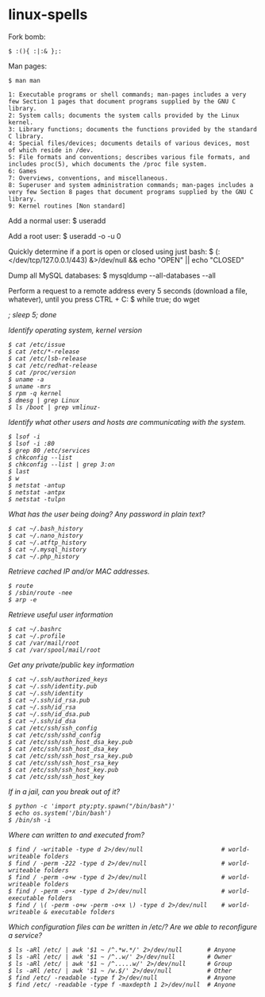 # linux-spells

Fork bomb:
```
$ :(){ :|:& };:
```

Man pages:

```
$ man man

1: Executable programs or shell commands; man-pages includes a very few Section 1 pages that document programs supplied by the GNU C library.
2: System calls; documents the system calls provided by the Linux kernel.
3: Library functions; documents the functions provided by the standard C library.
4: Special files/devices; documents details of various devices, most of which reside in /dev.
5: File formats and conventions; describes various file formats, and includes proc(5), which documents the /proc file system.
6: Games
7: Overviews, conventions, and miscellaneous.
8: Superuser and system administration commands; man-pages includes a very few Section 8 pages that document programs supplied by the GNU C library.
9: Kernel routines [Non standard]
```

Add a normal user:
$ useradd <name>

Add a root user:
$ useradd -o -u 0 <name>

Quickly determine if a port is open or closed using just bash:
$ (: </dev/tcp/127.0.0.1/443) &>/dev/null && echo "OPEN" || echo "CLOSED"

Dump all MySQL databases:
$ mysqldump --all-databases --all

Perform a request to a remote address every 5 seconds (download a file, whatever), until you press CTRL + C:
$ while true; do wget <address>; sleep 5; done

Identify operating system, kernel version
```
$ cat /etc/issue
$ cat /etc/*-release
$ cat /etc/lsb-release
$ cat /etc/redhat-release
$ cat /proc/version   
$ uname -a
$ uname -mrs 
$ rpm -q kernel 
$ dmesg | grep Linux
$ ls /boot | grep vmlinuz-
```

Identify what other users and hosts are communicating with the system.
```
$ lsof -i 
$ lsof -i :80
$ grep 80 /etc/services
$ chkconfig --list
$ chkconfig --list | grep 3:on
$ last
$ w
$ netstat -antup
$ netstat -antpx
$ netstat -tulpn
```

What has the user being doing? Any password in plain text?
```
$ cat ~/.bash_history
$ cat ~/.nano_history
$ cat ~/.atftp_history
$ cat ~/.mysql_history 
$ cat ~/.php_history
```

Retrieve cached IP and/or MAC addresses.
```
$ route
$ /sbin/route -nee
$ arp -e
```

Retrieve useful user information
```
$ cat ~/.bashrc
$ cat ~/.profile
$ cat /var/mail/root
$ cat /var/spool/mail/root
```

Get any private/public key information
```
$ cat ~/.ssh/authorized_keys
$ cat ~/.ssh/identity.pub
$ cat ~/.ssh/identity
$ cat ~/.ssh/id_rsa.pub
$ cat ~/.ssh/id_rsa
$ cat ~/.ssh/id_dsa.pub
$ cat ~/.ssh/id_dsa
$ cat /etc/ssh/ssh_config
$ cat /etc/ssh/sshd_config
$ cat /etc/ssh/ssh_host_dsa_key.pub
$ cat /etc/ssh/ssh_host_dsa_key
$ cat /etc/ssh/ssh_host_rsa_key.pub
$ cat /etc/ssh/ssh_host_rsa_key
$ cat /etc/ssh/ssh_host_key.pub
$ cat /etc/ssh/ssh_host_key
```

If in a jail, can you break out of it?
```
$ python -c 'import pty;pty.spawn("/bin/bash")'
$ echo os.system('/bin/bash')
$ /bin/sh -i
```

Where can written to and executed from?
```
$ find / -writable -type d 2>/dev/null				        # world-writeable folders
$ find / -perm -222 -type d 2>/dev/null				        # world-writeable folders
$ find / -perm -o+w -type d 2>/dev/null				        # world-writeable folders
$ find / -perm -o+x -type d 2>/dev/null				        # world-executable folders
$ find / \( -perm -o+w -perm -o+x \) -type d 2>/dev/null	# world-writeable & executable folders
```

Which configuration files can be written in /etc/? Are we able to reconfigure a service?
```
$ ls -aRl /etc/ | awk '$1 ~ /^.*w.*/' 2>/dev/null	    # Anyone
$ ls -aRl /etc/ | awk '$1 ~ /^..w/' 2>/dev/null		    # Owner
$ ls -aRl /etc/ | awk '$1 ~ /^.....w/' 2>/dev/null	    # Group
$ ls -aRl /etc/ | awk '$1 ~ /w.$/' 2>/dev/null		    # Other
$ find /etc/ -readable -type f 2>/dev/null		        # Anyone
$ find /etc/ -readable -type f -maxdepth 1 2>/dev/null	# Anyone 
```